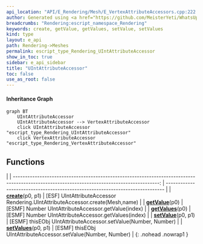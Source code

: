 ```yaml
---
api_location: "API/E_Rendering/Mesh/E_VertexAttributeAccessors.cpp:222:42"
author: Generated using <a href="https://github.com/MeisterYeti/WhatsUpDoc">WhatsUpDoc</a>
breadcrumbs: "Rendering:escript_namespace_Rendering"
keywords: create, getValue, getValues, setValue, setValues
kind: type
layout: e_api
path: Rendering->Meshes
permalink: escript_type_Rendering_UIntAttributeAccessor
show_in_toc: true
sidebar: e_api_sidebar
title: "UIntAttributeAccessor"
toc: false
use_as_root: false
---
```


#### Inheritance Graph

```mermaid
graph BT
	UIntAttributeAccessor
	UIntAttributeAccessor --> VertexAttributeAccessor
	click UIntAttributeAccessor "escript_type_Rendering_UIntAttributeAccessor"
	click VertexAttributeAccessor "escript_type_Rendering_VertexAttributeAccessor"
```

## Functions

|
| ------------------------------------------------------------------------------------------------------------------------------------------: | ----------------------------------------------------------------------------- | 
| **[create](classRendering_1_1UIntAttributeAccessor#classRendering_1_1UIntAttributeAccessor_1aca3fc89a11942128c86e441c20dc9829)**(p0, p1)    | [ESF] UIntAttributeAccessor Rendering.UIntAttributeAccessor.create(Mesh,name) | 
| **[getValue](classRendering_1_1UIntAttributeAccessor#classRendering_1_1UIntAttributeAccessor_1a4d71aeb7ea916dd75ffe0b3fc235865a)**(p0)      | [ESMF] Number UIntAttributeAccessor.getValue(index)                           | 
| **[getValues](classRendering_1_1UIntAttributeAccessor#classRendering_1_1UIntAttributeAccessor_1ad58e648fa88b4a93f6fea8ab0cf37a55)**(p0)     | [ESMF] Number UIntAttributeAccessor.getValues(index)                          | 
| **[setValue](classRendering_1_1UIntAttributeAccessor#classRendering_1_1UIntAttributeAccessor_1a8b55b637f61f81cd914a211849832150)**(p0, p1)  | [ESMF] thisEObj UIntAttributeAccessor.setValue(Number, Number)                | 
| **[setValues](classRendering_1_1UIntAttributeAccessor#classRendering_1_1UIntAttributeAccessor_1acdddb5b5aff9237ef32c0f30c17529aa)**(p0, p1) | [ESMF] thisEObj UIntAttributeAccessor.setValue(Number, Number)                | 
{: .nohead .nowrap1 }

